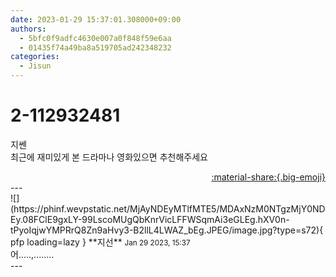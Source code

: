 ```yaml
---
date: 2023-01-29 15:37:01.308000+09:00
authors:
  - 5bfc0f9adfc4630e007a0f848f59e6aa
  - 01435f74a49ba8a519705ad242348232
categories:
  - Jisun
---
```


# 2-112932481

<div class="post-container" markdown="1">
<div class="content-container md-sidebar__scrollwrap" markdown="1">

지쎈 <br>최근에 재미있게 본 드라마나 영화있으면 추천해주세요

</div>
</div>

<div style="text-align: right;" markdown="1">
<a href="https://weverse.io/fromis9/fanpost/2-112932481" style="text-align: right;">:material-share:{.big-emoji}</a>
</div>
---

<div class="comments-container md-sidebar__scrollwrap" markdown="1">
<div class="comment" markdown="1">
<div class='id-container' markdown="1">
![](https://phinf.wevpstatic.net/MjAyNDEyMTlfMTE5/MDAxNzM0NTgzMjY0NDEy.08FClE9gxLY-99LscoMUgQbKnrVicLFFWSqmAi3eGLEg.hXV0n-tPyoIqjwYMPRrQ8Zn9aHvy3-B2llL4LWAZ_bEg.JPEG/image.jpg?type=s72){ pfp loading=lazy }
**<span class="artist">지선</span>** <small>Jan 29 2023, 15:37</small><br>
</div>
<div class='comment-body' markdown="1">
어.....,........
</div>
</div>
</div>
---

